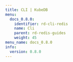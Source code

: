 ```yaml
---
title: CLI | KubeDB
menu:
  docs_0.8.0:
    identifier: rd-cli-redis
    name: Cli
    parent: rd-redis-guides
    weight: 45
menu_name: docs_0.8.0
info:
  version: 0.8.0
---
```


